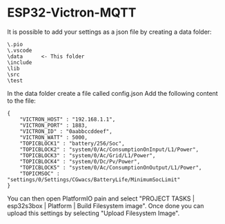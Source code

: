 # ESP32-Victron-MQTT

It is possible to add your settings as a json file by creating a data folder:
```
\.pio
\.vscode
\data      <- This folder
\include
\lib
\src
\test
```
In the data folder create a file called config.json Add the following content to the file:
```
{
    "VICTRON_HOST" : "192.168.1.1",
    "VICTRON_PORT" : 1883,
    "VICTRON_ID" : "0aabbccddeef",
    "VICTRON_WATT" : 5000,
    "TOPICBLOCK1" : "battery/256/Soc",
    "TOPICBLOCK2" : "system/0/Ac/ConsumptionOnInput/L1/Power",
    "TOPICBLOCK3" : "system/0/Ac/Grid/L1/Power",
    "TOPICBLOCK4" : "system/0/Dc/Pv/Power",
    "TOPICBLOCK5" : "system/0/Ac/ConsumptionOnOutput/L1/Power",
    "TOPICMSOC" : "settings/0/Settings/CGwacs/BatteryLife/MinimumSocLimit"
}
```
You can then open PlatformIO pain and select "PROJECT TASKS | esp32s3box | Platform | Build Filesystem image". Once done you can upload this settings by selecting "Upload Filesystem Image".
